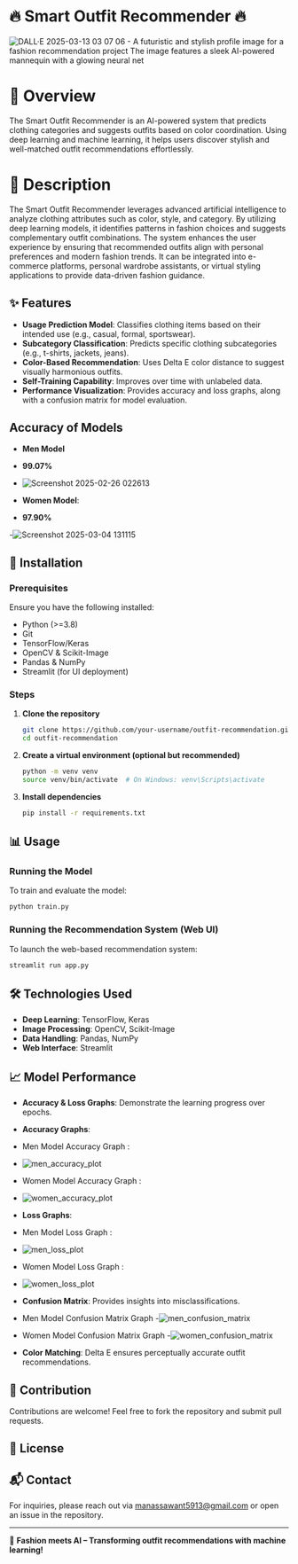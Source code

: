 # 🔥 Smart Outfit Recommender 🔥
![DALL·E 2025-03-13 03 07 06 - A futuristic and stylish profile image for a fashion recommendation project  The image features a sleek AI-powered mannequin with a glowing neural net](https://github.com/user-attachments/assets/d3d0b12c-9c3d-4bfb-970c-2e7c7d66aa21)


# 📌 Overview
The Smart Outfit Recommender is an AI-powered system that predicts clothing categories and suggests outfits based on color coordination. Using deep learning and machine learning, it helps users discover stylish and well-matched outfit recommendations effortlessly.

# 📌 Description
The Smart Outfit Recommender leverages advanced artificial intelligence to analyze clothing attributes such as color, style, and category. By utilizing deep learning models, it identifies patterns in fashion choices and suggests complementary outfit combinations. The system enhances the user experience by ensuring that recommended outfits align with personal preferences and modern fashion trends. It can be integrated into e-commerce platforms, personal wardrobe assistants, or virtual styling applications to provide data-driven fashion guidance.


## ✨ Features
- **Usage Prediction Model**: Classifies clothing items based on their intended use (e.g., casual, formal, sportswear).
- **Subcategory Classification**: Predicts specific clothing subcategories (e.g., t-shirts, jackets, jeans).
- **Color-Based Recommendation**: Uses Delta E color distance to suggest visually harmonious outfits.
- **Self-Training Capability**: Improves over time with unlabeled data.
- **Performance Visualization**: Provides accuracy and loss graphs, along with a confusion matrix for model evaluation.

## Accuracy of Models
- **Men Model**
- **99.07%**

- ![Screenshot 2025-02-26 022613](https://github.com/user-attachments/assets/607b36a7-2ed1-4b8e-8a88-cb1089a7cb44)

- **Women Model**:
  
- **97.90%**
 
-![Screenshot 2025-03-04 131115](https://github.com/user-attachments/assets/31062919-c3ab-4d5f-aa84-627dca458c48)


## 🚀 Installation

### Prerequisites
Ensure you have the following installed:
- Python (>=3.8)
- Git
- TensorFlow/Keras
- OpenCV & Scikit-Image
- Pandas & NumPy
- Streamlit (for UI deployment)

### Steps
1. **Clone the repository**
   ```bash
   git clone https://github.com/your-username/outfit-recommendation.git
   cd outfit-recommendation
   ```
2. **Create a virtual environment (optional but recommended)**
   ```bash
   python -m venv venv
   source venv/bin/activate  # On Windows: venv\Scripts\activate
   ```
3. **Install dependencies**
   ```bash
   pip install -r requirements.txt
   ```

## 📊 Usage

### Running the Model
To train and evaluate the model:
```bash
python train.py
```

### Running the Recommendation System (Web UI)
To launch the web-based recommendation system:
```bash
streamlit run app.py
```

## 🛠 Technologies Used
- **Deep Learning**: TensorFlow, Keras
- **Image Processing**: OpenCV, Scikit-Image
- **Data Handling**: Pandas, NumPy
- **Web Interface**: Streamlit

## 📈 Model Performance
- **Accuracy & Loss Graphs**: Demonstrate the learning progress over epochs.
- **Accuracy Graphs**:
  
- Men Model Accuracy Graph :
- ![men_accuracy_plot](https://github.com/user-attachments/assets/4da1f245-0b95-43d0-ba1f-23db4c47bc12)
- Women Model Accuracy Graph :
- ![women_accuracy_plot](https://github.com/user-attachments/assets/429afdf4-1eee-4884-8d00-c411af095263)

- **Loss Graphs**:
- Men Model Loss Graph :
- ![men_loss_plot](https://github.com/user-attachments/assets/2237971a-2bb0-405d-8df4-09179bd58c3e)
- Women Model Loss Graph :
- ![women_loss_plot](https://github.com/user-attachments/assets/f62e82d2-7eda-4312-b483-18049dfda05e)

- **Confusion Matrix**: Provides insights into misclassifications.

- Men Model Confusion Matrix Graph
-![men_confusion_matrix](https://github.com/user-attachments/assets/dd3b2205-4455-44fc-8a33-193e513440be)
- Women Model Confusion Matrix Graph
-![women_confusion_matrix](https://github.com/user-attachments/assets/e01ec653-c08e-4126-83d7-dbcf10d02ece)

- **Color Matching**: Delta E ensures perceptually accurate outfit recommendations.

## 🤝 Contribution
Contributions are welcome! Feel free to fork the repository and submit pull requests.

## 📜 License


## 📬 Contact
For inquiries, please reach out via manassawant5913@gmail.com or open an issue in the repository.

---
🎨 **Fashion meets AI – Transforming outfit recommendations with machine learning!**
